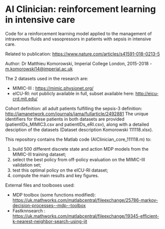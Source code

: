 # AI Clinician: reinforcement learning in intensive care


Code for a reinforcement learning model applied to the management of intravenous fluids and vasopressors in patients with sepsis in intensive care.

Related to publication: https://www.nature.com/articles/s41591-018-0213-5

Author: Dr Matthieu Komorowski, Imperial College London, 2015-2018 - m.komorowski14@imperial.ac.uk

The 2 datasets used in the research are:
- MIMIC-III : https://mimic.physionet.org/
- eICU-RI: not publicly available in full, subset available here: http://eicu-crd.mit.edu/

Cohort definition: all adult patients fulfilling the sepsis-3 definition: http://jamanetwork.com/journals/jama/fullarticle/2492881
The unique identifiers for these patients in both datasets are provided (patientIDs_MIMIC3.csv and patientIDs_eRI.csv), along with a detailed desciption of the datasets (Dataset description Komorowski 111118.xlsx).

This repository contains the Matlab code (AIClinician_core_111118.m) to:
1.	build 500 different discrete state and action MDP models from the MIMIC-III training dataset;
2.	select the best policy from off-policy evaluation on the MIMIC-III validation set;
3.	test this optimal policy on the eICU-RI dataset;
4.	compute the main results and key figures.

External files and toolboxes used:

- MDP toolbox (some functions modified):  https://uk.mathworks.com/matlabcentral/fileexchange/25786-markov-decision-processes--mdp--toolbox
- Fastknnsearch : https://uk.mathworks.com/matlabcentral/fileexchange/19345-efficient-k-nearest-neighbor-search-using-jit
